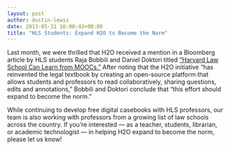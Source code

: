 ```yaml
---
layout: post
author: dustin-lewis
date: 2013-05-31 16:00:43+00:00
title: "HLS Students: Expand H2O to Become the Norm"
---
```


Last month, we were thrilled that H2O received a mention in a Bloomberg article by HLS students Raja Bobbili and Daniel Doktori titled [“Harvard Law School Can Learn from MOOCs.”](https://perma.cc/5DUU-4JU7)  After noting that the H2O initiative “has reinvented the legal textbook by creating an open-source platform that allows students and professors to read collaboratively, sharing questions, edits and annotations,” Bobbili and Doktori conclude that “this effort should expand to become the norm.”

While continuing to develop free digital casebooks with HLS professors, our team is also working with professors from a growing list of law schools across the country. If you’re interested — as a teacher, students, librarian, or academic technologist — in helping H2O expand to become the norm, please let us know!